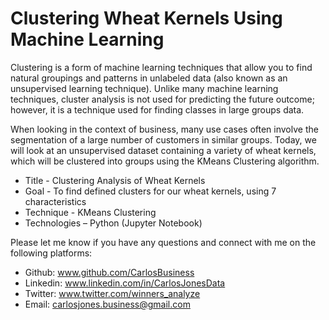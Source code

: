 # Clustering Wheat Kernels Using Machine Learning


Clustering is a form of machine learning techniques that allow you to find natural groupings and patterns in unlabeled data (also known as an unsupervised learning technique). Unlike many machine learning techniques, cluster analysis is not used for predicting the future outcome; however, it is a technique used for finding classes in large groups data. 


When looking in the context of business, many use cases often involve the segmentation of a large number of customers in similar groups. Today, we will look at an unsupervised dataset containing a variety of wheat kernels, which will be clustered into groups using the KMeans Clustering algorithm.

* Title - Clustering Analysis of Wheat Kernels
* Goal - To find defined clusters for our wheat kernels, using 7 characteristics 
* Technique - KMeans Clustering
* Technologies – Python (Jupyter Notebook)


Please let me know if you have any questions and connect with me on the following platforms:


* Github: www.github.com/CarlosBusiness
* Linkedin: www.linkedin.com/in/CarlosJonesData
* Twitter: www.twitter.com/winners_analyze
* Email: carlosjones.business@gmail.com
